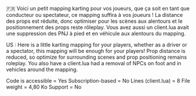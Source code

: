 :fr:
Voici un petit mapping karting pour vos joueurs, que ça soit en tant que conducteur ou spectateur, ce mapping suffira à vos joueurs ! La distance des props est réduite, donc optimiser pour les scènes aux alentours et le positionnement des props reste rôleplay.
Vous avez aussi un client.lua avait une suppression des PNJ à pied et en véhicule aux alentours du mapping.

US :
Here is a little karting mapping for your players, whether as a driver or a spectator, this mapping will be enough for your players! Prop distance is reduced, so optimize for surrounding scenes and prop positioning remains roleplay.
You also have a client.lua had a removal of NPCs on foot and in vehicles around the mapping.


Code is accessible = Yes
Subscription-based = No
Lines (client.lua) = 8
File weight = 4,80 Ko
Support = No
